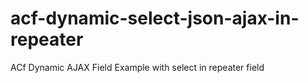 # acf-dynamic-select-json-ajax-in-repeater
ACf Dynamic AJAX Field Example with select in repeater field
